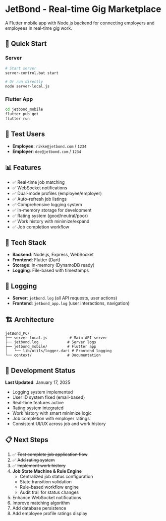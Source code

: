 # JetBond - Real-time Gig Marketplace

A Flutter mobile app with Node.js backend for connecting employers and employees in real-time gig work.

## 🚀 Quick Start

### Server
```bash
# Start server
server-control.bat start

# Or run directly
node server-local.js
```

### Flutter App
```bash
cd jetbond_mobile
flutter pub get
flutter run
```

## 👥 Test Users
- **Employee**: `rikke@jetbond.com` / `1234`
- **Employer**: `dee@jetbond.com` / `1234`

## 📊 Features
- ✅ Real-time job matching
- ✅ WebSocket notifications
- ✅ Dual-mode profiles (employee/employer)
- ✅ Auto-refresh job listings
- ✅ Comprehensive logging system
- ✅ In-memory storage for development
- ✅ Rating system (good/neutral/poor)
- ✅ Work history with minimize/expand
- ✅ Job completion workflow

## 🔧 Tech Stack
- **Backend**: Node.js, Express, WebSocket
- **Frontend**: Flutter (Dart)
- **Storage**: In-memory (DynamoDB ready)
- **Logging**: File-based with timestamps

## 📝 Logging
- **Server**: `jetbond.log` (all API requests, user actions)
- **Frontend**: `jetbond_app.log` (user interactions, navigation)

## 🏗️ Architecture
```
jetBond_PC/
├── server-local.js          # Main API server
├── jetbond.log             # Server logs
├── jetbond_mobile/         # Flutter app
│   └── lib/utils/logger.dart # Frontend logging
└── context/                # Documentation
```

## 🔄 Development Status
**Last Updated**: January 17, 2025
- Logging system implemented
- User ID system fixed (email-based)
- Real-time features active
- Rating system integrated
- Work history with smart minimize logic
- Job completion with employer ratings
- Consistent UI/UX across job and work history

## 📋 Next Steps
1. ✅ ~~Test complete job application flow~~
2. ✅ ~~Add rating system~~
3. ✅ ~~Implement work history~~
4. **Job State Machine & Rule Engine**
   - Centralized job status configuration
   - State transition validation
   - Rule-based workflow engine
   - Audit trail for status changes
5. Enhance WebSocket notifications
6. Improve matching algorithm
7. Add database persistence
8. Add employee profile ratings display